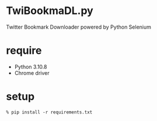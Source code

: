 # TwiBookmaDL.py

Twitter Bookmark Downloader powered by Python Selenium

# require

- Python 3.10.8
- Chrome driver

# setup

```
% pip install -r requirements.txt
```
 
